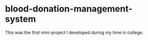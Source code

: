 # blood-donation-management-system
This was the first mini-project I developed during my time in college. 
